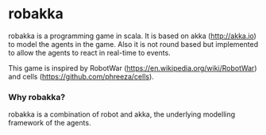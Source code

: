 # robakka

robakka is a programming game in scala. It is based on akka (http://akka.io) to model the agents in the game. Also it is not round based but implemented to allow the agents to react in real-time to events.

This game is inspired by RobotWar (https://en.wikipedia.org/wiki/RobotWar) and cells (https://github.com/phreeza/cells).

### Why robakka?

robakka is a combination of robot and akka, the underlying modelling framework of the agents.

